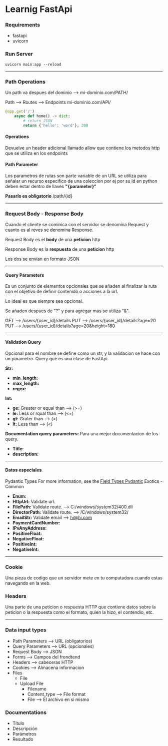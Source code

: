 # Learnig FastApi

### Requirements

- fastapi
- uvicorn

### Run Server

`uvicorn main:app --reload`

---

### Path Operations

Un path va despues del dominio --> mi-dominio.com/PATH/

Path --> Routes --> Endpoints mi-dominio.com/API/

```python
@app.get('/')
    async def home() -> dict:
        # return JSON
        return {'hello': 'word'}, 200
```

#### Operations

Devuelve un header adicional llamado allow que contiene los metodos
http que se utiliza en los endpoints

#### Path Parameter

Los parametros de rutas son parte variable de un URL se utiliza para señalar un recurso especifico de una coleccion por ej por su id en python deben estar dentro de llaves **"{parameter}"**

**Pasarlo es obligatorio**
/path/{id}

---

### Request Body - Response Body

Cuando el cliente se cominica con el servidor se denomina Request y cuanto es al reves se denomina Response.

Request Body es el **body** de una **peticion** http

Response Body es la **respuesta** de una **peticion** http

Los dos se envian en formato JSON

---

#### Query Parameters

Es un conjunto de elementos opcionales que se añaden al finalizar la ruta con el objetivo de definir contenido o acciones a la url.

Lo ideal es que siempre sea opcional.

Se añaden despues de "?" y para agregar mas se utiliza "&".

GET --> /users/{user_id}/details
PUT --> /users/{user_id}/details?age=20
PUT --> /users/{user_id}/details?age=20&height=180

---

#### Validation Query

Opcional para el nombre se define como un str, y la validacion se hace con un parametro.
Query que es una clase de FastApi.

**Str:**

- **min_length:**
- **max_length:**
- **regex:**

**Int:**

- **ge:** Greater or equal than --> (>=)
- **le:** Less or rqual than --> (<=)
- **gt:** Grater than --> (>)
- **lt:** Less than --> (<)

**Documentation query parameters:**
Para una mejor documentacion de los query.

- **Title:**
- **description:**

---

#### Datos especiales

Pydantic Types
For more information, see the [Field Types Pydantic](https://pydantic-docs.helpmanual.io/usage/types/ "Field Types Pydantic")
Exotics - Common

- **Enum:**
- **HttpUrl:** Validate url.
- **FilePath:** Validate route. --> C:/windows/system32/400.dll
- **DirectorPath:** Validate route. --> /C/windows/system32/
- **EmailStr:** Validate email --> hi@hi.com
- **PaymentCardNumber:**
- **IPvAnyAddress:**
- **PositiveFloat:**
- **NegativeFloat:**
- **PositiveInt:**
- **NegativeInt:**

---

### Cookie

Una pieza de codigo que un servidor mete en tu computadora cuando estas navegando en la web.

### Headers

Una parte de una peticion o respuesta HTTP que contiene datos sobre la peticion o la respuesta como el formato, quien la hizo, el contendio, etc.

---

### Data input types

- Path Parameters --> URL (obligatorios)
- Query Parameters --> URL (opcionales)
- Request Body --> JSON
- Forms --> Campos del frondtend
- Headers --> cabeceras HTTP
- Cookies --> Almacena informacion
- Files
  - File
  - Upload File
    - Filename
    - Content_type --> File format
    - File --> El archivo en si mismo

### Documentations

- Título
- Descripción
- Parámetros
- Resultado
